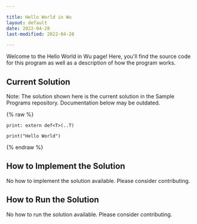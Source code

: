 ```yaml
---

title: Hello World in Wu
layout: default
date: 2022-04-28
last-modified: 2022-04-28

---
```


Welcome to the Hello World in Wu page! Here, you'll find the source code for this program as well as a description of how the program works.

## Current Solution

Note: The solution shown here is the current solution in the Sample Programs repository. Documentation below may be outdated.

{% raw %}

```Wu
print: extern def<T>(..T)

print("Hello World")

```

{% endraw %}

## How to Implement the Solution

No how to implement the solution available. Please consider contributing.

## How to Run the Solution

No how to run the solution available. Please consider contributing.